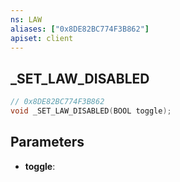 ```yaml
---
ns: LAW
aliases: ["0x8DE82BC774F3B862"]
apiset: client
---
```

## _SET_LAW_DISABLED

```c
// 0x8DE82BC774F3B862
void _SET_LAW_DISABLED(BOOL toggle);
```


## Parameters
* **toggle**: